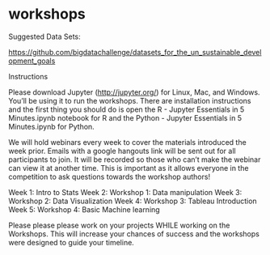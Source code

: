 # workshops
Suggested Data Sets:

https://github.com/bigdatachallenge/datasets_for_the_un_sustainable_development_goals

Instructions

Please download Jupyter (http://jupyter.org/) for Linux, Mac, and Windows. You’ll be using it to run the workshops. There are installation instructions and the first thing you should do is open the R - Jupyter Essentials in 5 Minutes.ipynb notebook for R and the Python - Jupyter Essentials in 5 Minutes.ipynb for Python.

We will hold webinars every week to cover the materials introduced the week prior. Emails with a google hangouts link will be sent out for all participants to join. It will be recorded so those who can’t make the webinar can view it at another time. This is important as it allows everyone in the competition to ask questions towards the workshop authors!

Week 1: Intro to Stats
Week 2: Workshop 1: Data manipulation
Week 3: Workshop 2: Data Visualization
Week 4: Workshop 3: Tableau Introduction
Week 5: Workshop 4: Basic Machine learning

Please please please work on your projects WHILE working on the Workshops. This will increase your chances of success and the workshops were designed to guide your timeline.
